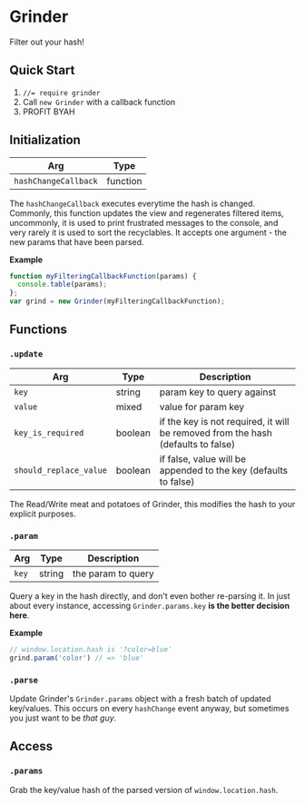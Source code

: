 # Grinder

Filter out your hash!

## Quick Start

1. `//= require grinder`
1. Call `new Grinder` with a callback function
1. PROFIT BYAH

## Initialization

| Arg | Type |
|---|---|
| `hashChangeCallback` | function |

The `hashChangeCallback` executes everytime the hash is changed. Commonly, this function updates the view and regenerates filtered items, uncommonly, it is used to print frustrated messages to the console, and very rarely it is used to sort the recyclables. It accepts one argument - the new params that have been parsed.

**Example**

```javascript
function myFilteringCallbackFunction(params) {
  console.table(params);
};
var grind = new Grinder(myFilteringCallbackFunction);
```

## Functions


### `.update`

| Arg | Type | Description |
|---|---|---|
| `key` | string | param key to query against |
| `value` | mixed | value for param key |
| `key_is_required` | boolean | if the key is not required, it will be removed from the hash (defaults to false) |
| `should_replace_value` | boolean | if false, value will be appended to the key (defaults to false) |

The Read/Write meat and potatoes of Grinder, this modifies the hash to your explicit purposes.

### `.param`

| Arg | Type | Description |
|---|---|---|
| `key` | string | the param to query |

Query a key in the hash directly, and don't even bother re-parsing it. In just about every instance, accessing `Grinder.params.key` **is the better decision here**.

**Example**

```javascript
// window.location.hash is '?color=blue'
grind.param('color') // => 'blue'
```

### `.parse`

Update Grinder's `Grinder.params` object with a fresh batch of updated key/values. This occurs on every `hashChange` event anyway, but sometimes you just want to be *that guy*.

## Access

### `.params`

Grab the key/value hash of the parsed version of `window.location.hash`.
